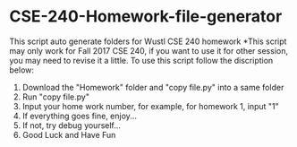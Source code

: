 # CSE-240-Homework-file-generator
This script auto generate folders for Wustl CSE 240 homework
*This script may only work for Fall 2017 CSE 240, if you want to use it for other session, you may need to revise it a little.
To use this script follow the discription below:
1. Download the "Homework" folder and "copy file.py" into a same folder 
2. Run "copy file.py"
3. Input your home work number, for example, for homework 1, input "1"
4. If everything goes fine, enjoy...
5. If not, try debug yourself...
6. Good Luck and Have Fun
